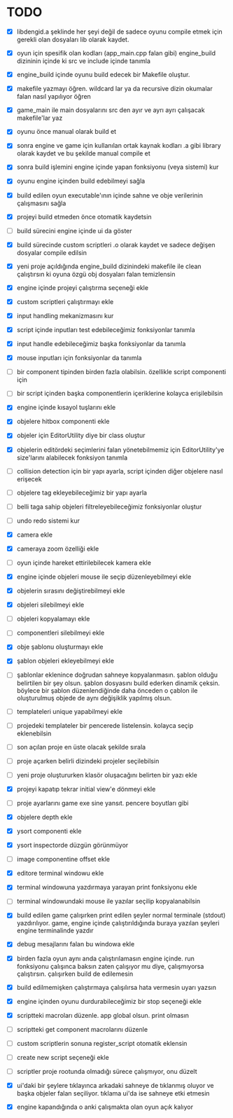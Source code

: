 # TODO

- [x] libdengid.a şeklinde her şeyi değil de sadece oyunu compile etmek için gerekli olan dosyaları lib olarak kaydet.
- [x] oyun için spesifik olan kodları (app_main.cpp falan gibi) engine_build dizininin içinde ki src ve include içinde tanımla
- [x] engine_build içinde oyunu build edecek bir Makefile oluştur.

- [x] makefile yazmayı öğren. wildcard lar ya da recursive dizin okumalar falan nasıl yapılıyor öğren
- [x] game_main ile main dosyalarını src den ayır ve ayrı ayrı çalışacak makefile'lar yaz
- [x] oyunu önce manual olarak build et
- [x] sonra engine ve game için kullanılan ortak kaynak kodları .a gibi library olarak kaydet ve bu şekilde manual compile et
- [x] sonra build işlemini engine içinde yapan fonksiyonu (veya sistemi) kur
- [x] oyunu engine içinden build edebilmeyi sağla
- [x] build edilen oyun executable'ının içinde sahne ve obje verilerinin çalışmasını sağla

- [x] projeyi build etmeden önce otomatik kaydetsin
- [ ] build sürecini engine içinde ui da göster
- [x] build sürecinde custom scriptleri .o olarak kaydet ve sadece değişen dosyalar compile edilsin
- [x] yeni proje açıldığında engine_build dizinindeki makefile ile clean çalıştırsın ki oyuna özgü obj dosyaları falan temizlensin

- [X] engine içinde projeyi çalıştırma seçeneği ekle
- [x] custom scriptleri çalıştırmayı ekle
- [x] input handling mekanizmasını kur
- [x] script içinde inputları test edebileceğimiz fonksiyonlar tanımla
- [x] input handle edebileceğimiz başka fonksiyonlar da tanımla
- [x] mouse inputları için fonksiyonlar da tanımla
- [ ] bir component tipinden birden fazla olabilsin. özellikle script componenti için
- [ ] bir script içinden başka componentlerin içeriklerine kolayca erişilebilsin
- [x] engine içinde kısayol tuşlarını ekle

- [x] objelere hitbox componenti ekle
- [x] objeler için EditorUtility diye bir class oluştur
- [x] objelerin editördeki seçimlerini falan yönetebilmemiz için EditorUtility'ye size'larını alabilecek fonksiyon tanımla

- [ ] collision detection için bir yapı ayarla, script içinden diğer objelere nasıl erişecek
- [ ] objelere tag ekleyebileceğimiz bir yapı ayarla
- [ ] belli taga sahip objeleri filtreleyebileceğimiz fonksiyonlar oluştur

- [ ] undo redo sistemi kur

- [x] camera ekle
- [x] cameraya zoom özelliği ekle
- [ ] oyun içinde hareket ettirilebilecek kamera ekle
- [x] engine içinde objeleri mouse ile seçip düzenleyebilmeyi ekle
- [x] objelerin sırasını değiştirebilmeyi ekle
- [x] objeleri silebilmeyi ekle
- [ ] objeleri kopyalamayı ekle
- [ ] componentleri silebilmeyi ekle
- [x] obje şablonu oluşturmayı ekle
- [x] şablon objeleri ekleyebilmeyi ekle
- [ ] şablonlar eklenince doğrudan sahneye kopyalanmasın. şablon olduğu belirtilen bir şey olsun. şablon dosyasını build ederken dinamik çeksin. böylece bir şablon düzenlendiğinde daha önceden o çablon ile oluşturulmuş objede de aynı değişiklik yapılmış olsun.
- [ ] templateleri unique yapabilmeyi ekle
- [ ] projedeki templateler bir pencerede listelensin. kolayca seçip eklenebilsin

- [ ] son açılan proje en üste olacak şekilde sırala
- [ ] proje açarken belirli dizindeki projeler seçilebilsin
- [ ] yeni proje oluştururken klasör oluşacağını belirten bir yazı ekle
- [x] projeyi kapatıp tekrar initial view'e dönmeyi ekle
- [ ] proje ayarlarını game exe sine yansıt. pencere boyutları gibi

- [x] objelere depth ekle
- [x] ysort componenti ekle
- [x] ysort inspectorde düzgün görünmüyor
- [ ] image componentine offset ekle

- [x] editore terminal windowu ekle
- [x] terminal windowuna yazdırmaya yarayan print fonksiyonu ekle
- [ ] terminal windowundaki mouse ile yazılar seçilip kopyalanabilsin
- [x] build edilen game çalışırken print edilen şeyler normal terminale (stdout) yazdırılıyor. game, engine içinde çalıştırıldığında buraya yazılan şeyleri engine terminalinde yazdır
- [x] debug mesajlarını falan bu windowa ekle
- [x] birden fazla oyun aynı anda çalıştırılamasın engine içinde. run fonksiyonu çalışınca baksın zaten çalışıyor mu diye, çalışmıyorsa çalıştırsın. çalışırken build de edilemesin
- [x] build edilmemişken çalıştırmaya çalışılırsa hata vermesin uyarı yazsın
- [x] engine içinden oyunu durdurabileceğimiz bir stop seçeneği ekle

- [x] scriptteki macroları düzenle. app global olsun. print olmasın
- [ ] scriptteki get component macrolarını düzenle

- [ ] custom scriptlerin sonuna register_script otomatik eklensin
- [ ] create new script seçeneği ekle
- [ ] scriptler proje rootunda olmadığı sürece çalışmıyor, onu düzelt

- [x] ui'daki bir şeylere tıklayınca arkadaki sahneye de tıklanmış oluyor ve başka objeler falan seçiliyor. tıklama ui'da ise sahneye etki etmesin

- [x] engine kapandığında o anki çalışmakta olan oyun açık kalıyor

